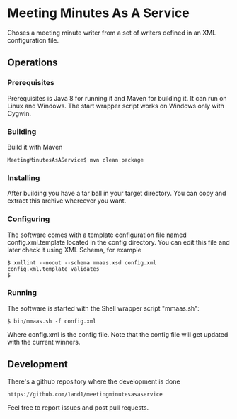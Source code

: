 # Meeting Minutes As A Service

Choses a meeting minute writer from a set of writers
defined in an XML configuration file.

## Operations

### Prerequisites

Prerequisites is Java 8 for running it and Maven for building it.
It can run on Linux and Windows. The start wrapper script works
on Windows only with Cygwin.

### Building

Build it with Maven

    MeetingMinutesAsAService$ mvn clean package
    
### Installing

After building you have a tar ball in your target directory. You
can copy and extract this archive whereever you want.

### Configuring

The software comes with a template configuration file named
config.xml.template located in the config directory.
You can edit this file and later check it
using XML Schema, for example

    $ xmllint --noout --schema mmaas.xsd config.xml
    config.xml.template validates
    $

### Running

The software is started with the Shell wrapper script "mmaas.sh":

    $ bin/mmaas.sh -f config.xml 

Where config.xml is the config file. 
Note that the config file will get updated with the current
winners.

## Development

There's a github repository where the development is done

    https://github.com/1and1/meetingminutesasaservice
    
Feel free to report issues and post pull requests.

